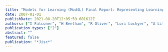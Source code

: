 ```yaml
---
title: "Models for Learning (Mod4L) Final Report: Representing Learning Designs"
date: 2007-01-01
publishDate: 2021-08-20T12:05:59.601612Z
authors: ["I Falconer", "H Beetham", "R Oliver", "Lori Lockyer", "A Littlejohn"]
publication_types: ["2"]
abstract: ""
featured: false
publication: "*Jisc*"
---
```


